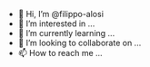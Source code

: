 - 👋 Hi, I’m @filippo-alosi
- 👀 I’m interested in ...
- 🌱 I’m currently learning ...
- 💞️ I’m looking to collaborate on ...
- 📫 How to reach me ...

<!---
filippo-alosi/filippo-alosi is a ✨ special ✨ repository because its `README.md` (this file) appears on your GitHub profile.
You can click the Preview link to take a look at your changes.
--->
